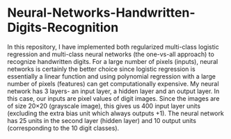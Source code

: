 # Neural-Networks-Handwritten-Digits-Recognition
In this repository, I have implemented both regularized multi-class logistic regression and multi-class neural networks (the one-vs-all approach) to recognize handwritten digits.
For a large number of pixels (inputs), neural networks is certainly the better choice since logistic regression is essentially a linear function and using polynomial regression with a large number of pixels (features) can get computationally expensive.
My neural network has 3 layers- an input layer, a
hidden layer and an output layer. In this case, our inputs are pixel values of
digit images. Since the images are of size 20×20 (grayscale image), this gives us 400 input layer
units (excluding the extra bias unit which always outputs +1). The neural network has 25 units in the second layer (hidden layer) and 10 output units (corresponding to the 10 digit classes).
